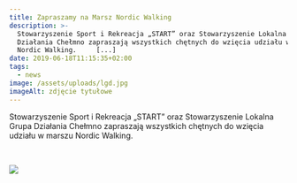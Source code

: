 ```yaml
---
title: Zapraszamy na Marsz Nordic Walking
description: >-
  Stowarzyszenie Sport i Rekreacja „START” oraz Stowarzyszenie Lokalna Grupa
  Działania Chełmno zapraszają wszystkich chętnych do wzięcia udziału w marszu
  Nordic Walking.     [...]
date: 2019-06-18T11:15:35+02:00
tags:
  - news
image: /assets/uploads/lgd.jpg
imageAlt: zdjęcie tytułowe
---
```

Stowarzyszenie Sport i Rekreacja „START” oraz Stowarzyszenie Lokalna Grupa Działania Chełmno zapraszają wszystkich chętnych do wzięcia udziału w marszu Nordic Walking.

<br>

![](/assets/uploads/marsz-nordic-walking.jpg)
